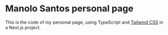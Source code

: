 # Manolo Santos personal page

This is the code of my personal page, using TypeScript and [Tailwind CSS](https://tailwindcss.com) in a Next.js project.




